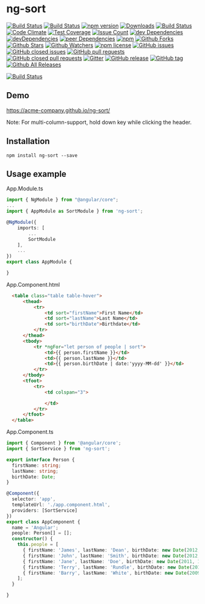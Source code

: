 # ng-sort  

[![Build Status](https://travis-ci.org/acme-company/ng-sort.svg?branch=master)](https://travis-ci.org/acme-company/ng-sort) [![Build Status](https://ci.appveyor.com/api/projects/status/2h0bkhhh1s3bi40q/branch/master?svg=true)](https://ci.appveyor.com/project/pixelbits-mk/ng-sort/branch/master) [![npm version](https://badge.fury.io/js/ng-sort.svg)](https://badge.fury.io/js/ng-sort) [![Downloads](http://img.shields.io/npm/dm/ng-sort.svg)](https://npmjs.org/package/ng-sort) [![Build Status](https://saucelabs.com/buildstatus/pixelbits-mk)](https://saucelabs.com/beta/builds/69fc3e3ba2554ec0bc418423766b381f) [![Code Climate](https://codeclimate.com/github/acme-company/ng-sort/badges/gpa.svg)](https://codeclimate.com/github/acme-company/ng-sort) [![Test Coverage](https://codeclimate.com/github/acme-company/ng-sort/coverage.svg)](https://codeclimate.com/github/acme-company/ng-sort/coverage) [![Issue Count](https://codeclimate.com/github/acme-company/ng-sort/badges/issue_count.svg)](https://codeclimate.com/github/acme-company/ng-sort) [![dev Dependencies](https://david-dm.org/acme-company/ng-sort.svg)](https://david-dm.org/acme-company/ng-sort) [![devDependencies](https://david-dm.org/acme-company/ng-sort/dev-status.svg)](https://david-dm.org/acme-company/ng-sort?type=dev) [![peer Dependencies](https://img.shields.io/david/peer/acme-company/ng-sort.svg)](https://github.com/acme-company/ng-sort.git) [![npm](https://img.shields.io/npm/v/ng-sort.svg)](https://www.npmjs.com/package/ng-sort)  [![Github Forks](https://img.shields.io/github/forks/acme-company/ng-sort.svg?style=social&label=Fork)](https://github.com/acme-company/ng-sort) [![Github Stars](https://img.shields.io/github/stars/acme-company/ng-sort.svg?style=social&label=Star)](https://github.com/acme-company/ng-sort) [![Github Watchers](https://img.shields.io/github/watchers/acme-company/ng-sort.svg?style=social&label=Watch)](https://github.com/acme-company/ng-sort) [![npm license](https://img.shields.io/npm/l/ng-sort.svg)](https://www.npmjs.com/package/ng-sort) [![GitHub issues](https://img.shields.io/github/issues/acme-company/ng-sort.svg)](https://github.com/acme-company/ng-sort/issues) [![GitHub closed issues](https://img.shields.io/github/issues-closed/acme-company/ng-sort.svg)](https://github.com/acme-company/ng-sort/issues?q=is%3Aissue+is%3Aclosed) [![GitHub pull requests](https://img.shields.io/github/issues-pr/acme-company/ng-sort.svg)](https://github.com/acme-company/ng-sort/pulls) [![GitHub closed pull requests](https://img.shields.io/github/issues-pr-closed/acme-company/ng-sort.svg)](https://github.com/acme-company/ng-sort/pulls?q=is%3Apr+is%3Aclosed) [![Gitter](https://badges.gitter.im/acme-company/ng-sort.svg)](https://gitter.im/acme-company/ng-sort?utm_source=badge&utm_medium=badge&utm_campaign=pr-badge&utm_content=body_badge) [![GitHub release](https://img.shields.io/github/release/acme-company/ng-sort.svg)](https://github.com/acme-company/ng-sort/releases) [![GitHub tag](https://img.shields.io/github/tag/acme-company/ng-sort.svg)](https://github.com/acme-company/ng-sort/tags) [![Github All Releases](https://img.shields.io/github/downloads/acme-company/ng-sort/total.svg)](https://github.com/acme-company/ng-sort/releases)

[![Build Status](https://saucelabs.com/browser-matrix/pixelbits-mk.svg)](https://saucelabs.com/beta/builds/69fc3e3ba2554ec0bc418423766b381f)

## Demo

https://acme-company.github.io/ng-sort/

Note: For multi-column-support, hold down <ctrl> key while clicking the header.

## Installation

```
npm install ng-sort --save
```

## Usage example

App.Module.ts
```typescript
import { NgModule } from "@angular/core";
...
import { AppModule as SortModule } from 'ng-sort';

@NgModule({
    imports: [
        ...
        SortModule
    ],
    ...
})
export class AppModule {

}
```

App.Component.html
```html
  <table class="table table-hover">
      <thead>
          <tr>
              <td sort="firstName">First Name</td>
              <td sort="lastName">Last Name</td>
              <td sort="birthDate">Birthdate</td>
          </tr>
      </thead>
      <tbody>
          <tr *ngFor="let person of people | sort">
              <td>{{ person.firstName }}</td>
              <td>{{ person.lastName }}</td>
              <td>{{ person.birthDate | date:'yyyy-MM-dd' }}</td>
          </tr>
      </tbody>
      <tfoot>
          <tr>
              <td colspan="3">

              </td>
          </tr>
      </tfoot>
  </table>
```
App.Component.ts
```typescript
import { Component } from '@angular/core';
import { SortService } from 'ng-sort';

export interface Person {
  firstName: string;
  lastName: string;
  birthDate: Date;
}

@Component({
  selector: 'app',
  templateUrl: './app.component.html',
  providers: [SortService]
})
export class AppComponent {
  name = 'Angular';
  people: Person[] = [];
  constructor() {
    this.people = [
      { firstName: 'James', lastName: 'Dean', birthDate: new Date(2012, 5, 1) },
      { firstName: 'John', lastName: 'Smith', birthDate: new Date(2012, 5, 1) },
      { firstName: 'Jane', lastName: 'Doe', birthDate: new Date(2011, 1, 1) },
      { firstName: 'Terry', lastName: 'Rundle', birthDate: new Date(2015, 6, 12) },
      { firstName: 'Barry', lastName: 'White', birthDate: new Date(2009, 3, 19) },
    ];
  }

}

```


